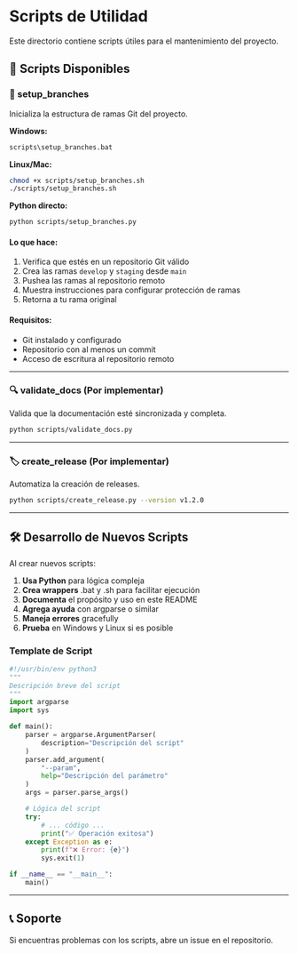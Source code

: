 # Scripts de Utilidad

Este directorio contiene scripts útiles para el mantenimiento del proyecto.

## 📝 Scripts Disponibles

### 🌳 setup_branches

Inicializa la estructura de ramas Git del proyecto.

**Windows:**

```bash
scripts\setup_branches.bat
```

**Linux/Mac:**

```bash
chmod +x scripts/setup_branches.sh
./scripts/setup_branches.sh
```

**Python directo:**

```bash
python scripts/setup_branches.py
```

#### Lo que hace:

1. Verifica que estés en un repositorio Git válido
2. Crea las ramas `develop` y `staging` desde `main`
3. Pushea las ramas al repositorio remoto
4. Muestra instrucciones para configurar protección de ramas
5. Retorna a tu rama original

#### Requisitos:

- Git instalado y configurado
- Repositorio con al menos un commit
- Acceso de escritura al repositorio remoto

---

### 🔍 validate_docs (Por implementar)

Valida que la documentación esté sincronizada y completa.

```bash
python scripts/validate_docs.py
```

---

### 🏷️ create_release (Por implementar)

Automatiza la creación de releases.

```bash
python scripts/create_release.py --version v1.2.0
```

---

## 🛠️ Desarrollo de Nuevos Scripts

Al crear nuevos scripts:

1. **Usa Python** para lógica compleja
2. **Crea wrappers** .bat y .sh para facilitar ejecución
3. **Documenta** el propósito y uso en este README
4. **Agrega ayuda** con argparse o similar
5. **Maneja errores** gracefully
6. **Prueba** en Windows y Linux si es posible

### Template de Script

```python
#!/usr/bin/env python3
"""
Descripción breve del script
"""
import argparse
import sys

def main():
    parser = argparse.ArgumentParser(
        description="Descripción del script"
    )
    parser.add_argument(
        "--param",
        help="Descripción del parámetro"
    )
    args = parser.parse_args()

    # Lógica del script
    try:
        # ... código ...
        print("✅ Operación exitosa")
    except Exception as e:
        print(f"❌ Error: {e}")
        sys.exit(1)

if __name__ == "__main__":
    main()
```

---

## 📞 Soporte

Si encuentras problemas con los scripts, abre un issue en el repositorio.
